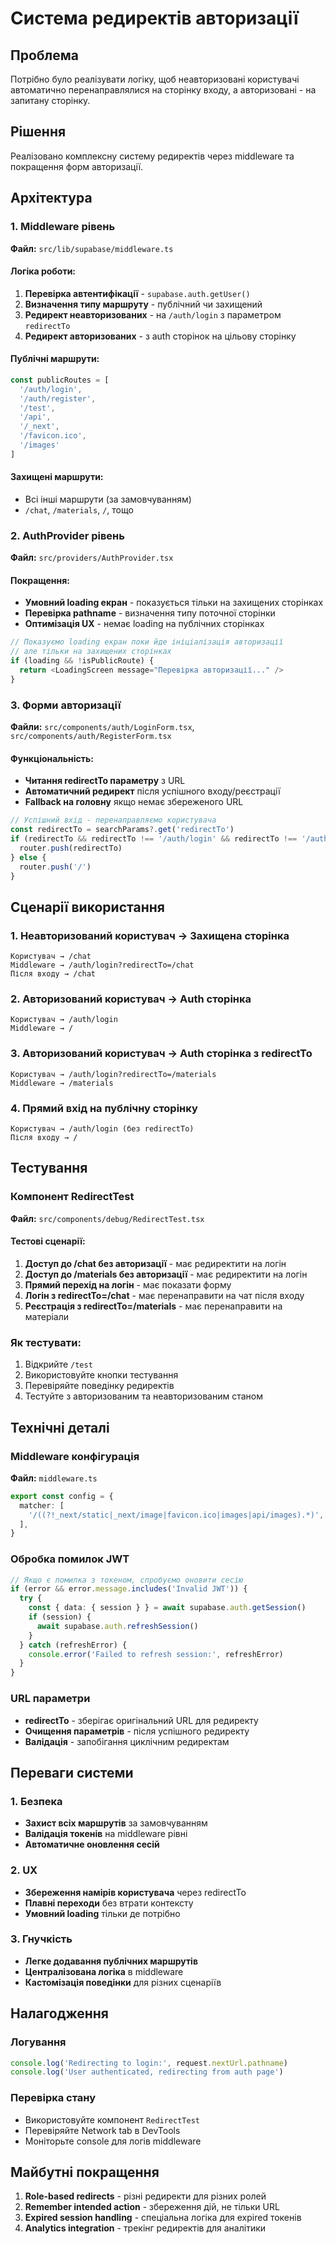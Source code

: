 # Система редиректів авторизації

## Проблема
Потрібно було реалізувати логіку, щоб неавторизовані користувачі автоматично перенаправлялися на сторінку входу, а авторизовані - на запитану сторінку.

## Рішення
Реалізовано комплексну систему редиректів через middleware та покращення форм авторизації.

## Архітектура

### 1. Middleware рівень
**Файл:** `src/lib/supabase/middleware.ts`

#### Логіка роботи:
1. **Перевірка автентифікації** - `supabase.auth.getUser()`
2. **Визначення типу маршруту** - публічний чи захищений
3. **Редирект неавторизованих** - на `/auth/login` з параметром `redirectTo`
4. **Редирект авторизованих** - з auth сторінок на цільову сторінку

#### Публічні маршрути:
```typescript
const publicRoutes = [
  '/auth/login',
  '/auth/register', 
  '/test',
  '/api',
  '/_next',
  '/favicon.ico',
  '/images'
]
```

#### Захищені маршрути:
- Всі інші маршрути (за замовчуванням)
- `/chat`, `/materials`, `/`, тощо

### 2. AuthProvider рівень
**Файл:** `src/providers/AuthProvider.tsx`

#### Покращення:
- **Умовний loading екран** - показується тільки на захищених сторінках
- **Перевірка pathname** - визначення типу поточної сторінки
- **Оптимізація UX** - немає loading на публічних сторінках

```typescript
// Показуємо loading екран поки йде ініціалізація авторизації
// але тільки на захищених сторінках
if (loading && !isPublicRoute) {
  return <LoadingScreen message="Перевірка авторизації..." />
}
```

### 3. Форми авторизації
**Файли:** `src/components/auth/LoginForm.tsx`, `src/components/auth/RegisterForm.tsx`

#### Функціональність:
- **Читання redirectTo параметру** з URL
- **Автоматичний редирект** після успішного входу/реєстрації
- **Fallback на головну** якщо немає збереженого URL

```typescript
// Успішний вхід - перенаправляємо користувача
const redirectTo = searchParams?.get('redirectTo')
if (redirectTo && redirectTo !== '/auth/login' && redirectTo !== '/auth/register') {
  router.push(redirectTo)
} else {
  router.push('/')
}
```

## Сценарії використання

### 1. Неавторизований користувач → Захищена сторінка
```
Користувач → /chat
Middleware → /auth/login?redirectTo=/chat
Після входу → /chat
```

### 2. Авторизований користувач → Auth сторінка
```
Користувач → /auth/login
Middleware → /
```

### 3. Авторизований користувач → Auth сторінка з redirectTo
```
Користувач → /auth/login?redirectTo=/materials
Middleware → /materials
```

### 4. Прямий вхід на публічну сторінку
```
Користувач → /auth/login (без redirectTo)
Після входу → /
```

## Тестування

### Компонент RedirectTest
**Файл:** `src/components/debug/RedirectTest.tsx`

#### Тестові сценарії:
1. **Доступ до /chat без авторизації** - має редиректити на логін
2. **Доступ до /materials без авторизації** - має редиректити на логін  
3. **Прямий перехід на логін** - має показати форму
4. **Логін з redirectTo=/chat** - має перенаправити на чат після входу
5. **Реєстрація з redirectTo=/materials** - має перенаправити на матеріали

### Як тестувати:
1. Відкрийте `/test`
2. Використовуйте кнопки тестування
3. Перевіряйте поведінку редиректів
4. Тестуйте з авторизованим та неавторизованим станом

## Технічні деталі

### Middleware конфігурація
**Файл:** `middleware.ts`

```typescript
export const config = {
  matcher: [
    '/((?!_next/static|_next/image|favicon.ico|images|api/images).*)',
  ],
}
```

### Обробка помилок JWT
```typescript
// Якщо є помилка з токеном, спробуємо оновити сесію
if (error && error.message.includes('Invalid JWT')) {
  try {
    const { data: { session } } = await supabase.auth.getSession()
    if (session) {
      await supabase.auth.refreshSession()
    }
  } catch (refreshError) {
    console.error('Failed to refresh session:', refreshError)
  }
}
```

### URL параметри
- **redirectTo** - зберігає оригінальний URL для редиректу
- **Очищення параметрів** - після успішного редиректу
- **Валідація** - запобігання циклічним редиректам

## Переваги системи

### 1. Безпека
- **Захист всіх маршрутів** за замовчуванням
- **Валідація токенів** на middleware рівні
- **Автоматичне оновлення сесій**

### 2. UX
- **Збереження намірів користувача** через redirectTo
- **Плавні переходи** без втрати контексту
- **Умовний loading** тільки де потрібно

### 3. Гнучкість
- **Легке додавання публічних маршрутів**
- **Централізована логіка** в middleware
- **Кастомізація поведінки** для різних сценаріїв

## Налагодження

### Логування
```typescript
console.log('Redirecting to login:', request.nextUrl.pathname)
console.log('User authenticated, redirecting from auth page')
```

### Перевірка стану
- Використовуйте компонент `RedirectTest`
- Перевіряйте Network tab в DevTools
- Моніторьте console для логів middleware

## Майбутні покращення

1. **Role-based redirects** - різні редиректи для різних ролей
2. **Remember intended action** - збереження дій, не тільки URL
3. **Expired session handling** - спеціальна логіка для expired токенів
4. **Analytics integration** - трекінг редиректів для аналітики 